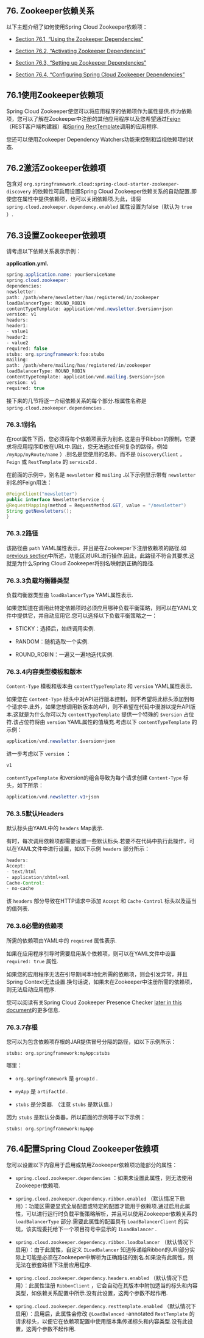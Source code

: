 ## 76. Zookeeper依赖关系

以下主题介绍了如何使用Spring Cloud Zookeeper依赖项：

- [Section 76.1, “Using the Zookeeper Dependencies”](multi_spring-cloud-zookeeper-dependencies.html#spring-cloud-zookeeper-dependencies-using)

- [Section 76.2, “Activating Zookeeper Dependencies”](multi_spring-cloud-zookeeper-dependencies.html#spring-cloud-zookeeper-dependencies-activating)

- [Section 76.3, “Setting up Zookeeper Dependencies”](multi_spring-cloud-zookeeper-dependencies.html#spring-cloud-zookeeper-dependencies-setting-up)

- [Section 76.4, “Configuring Spring Cloud Zookeeper Dependencies”](multi_spring-cloud-zookeeper-dependencies.html#spring-cloud-zookeeper-dependencies-configuring)

## 76.1使用Zookeeper依赖项

Spring Cloud Zookeeper使您可以将应用程序的依赖项作为属性提供.作为依赖项，您可以了解在Zookeeper中注册的其他应用程序以及您希望通过[Feign](https://github.com/spring-cloud/spring-cloud-netflix/blob/master/docs/src/main/asciidoc/spring-cloud-netflix.adoc#spring-cloud-feign)（REST客户端构建器）和[Spring RestTemplate](https://github.com/spring-cloud/spring-cloud-netflix/blob/master/docs/src/main/asciidoc/spring-cloud-netflix.adoc#spring-cloud-ribbon)调用的应用程序.

您还可以使用Zookeeper Dependency Watchers功能来控制和监视依赖项的状态.

## 76.2激活Zookeeper依赖项

包含对 `org.springframework.cloud:spring-cloud-starter-zookeeper-discovery` 的依赖性可启用设置Spring Cloud Zookeeper依赖关系的自动配置.即使您在属性中提供依赖项，也可以关闭依赖项.为此，请将 `spring.cloud.zookeeper.dependency.enabled` 属性设置为false（默认为 `true` ）.

## 76.3设置Zookeeper依赖项

请考虑以下依赖关系表示示例：

**application.yml.** 

```java
spring.application.name: yourServiceName
spring.cloud.zookeeper:
dependencies:
newsletter:
path: /path/where/newsletter/has/registered/in/zookeeper
loadBalancerType: ROUND_ROBIN
contentTypeTemplate: application/vnd.newsletter.$version+json
version: v1
headers:
header1:
- value1
header2:
- value2
required: false
stubs: org.springframework:foo:stubs
mailing:
path: /path/where/mailing/has/registered/in/zookeeper
loadBalancerType: ROUND_ROBIN
contentTypeTemplate: application/vnd.mailing.$version+json
version: v1
required: true
```

接下来的几节将逐一介绍依赖关系的每个部分.根属性名称是 `spring.cloud.zookeeper.dependencies` .

### 76.3.1别名

在root属性下面，您必须将每个依赖项表示为别名.这是由于Ribbon的限制，它要求将应用程序ID放在URL中.因此，您无法通过任何复杂的路径，例如 `/myApp/myRoute/name` ）.别名是您使用的名称，而不是 `DiscoveryClient` ， `Feign` 或 `RestTemplate` 的 `serviceId` .

在前面的示例中，别名是 `newsletter` 和 `mailing` .以下示例显示带有 `newsletter` 别名的Feign用法：

```java
@FeignClient("newsletter")
public interface NewsletterService {
@RequestMapping(method = RequestMethod.GET, value = "/newsletter")
String getNewsletters();
}
```

### 76.3.2路径

该路径由 `path`  YAML属性表示，并且是在Zookeeper下注册依赖项的路径.如[previous section](multi_spring-cloud-zookeeper-dependencies.html#spring-cloud-zookeeper-dependencies-setting-up-aliases)中所述，功能区对URL进行操作.因此，此路径不符合其要求.这就是为什么Spring Cloud Zookeeper将别名映射到正确的路径.

### 76.3.3负载均衡器类型

负载均衡器类型由 `loadBalancerType`  YAML属性表示.

如果您知道在调用此特定依赖项时必须应用哪种负载平衡策略，则可以在YAML文件中提供它，并自动应用它.您可以选择以下负载平衡策略之一：

- STICKY：选择后，始终调用实例.

- RANDOM：随机选取一个实例.

- ROUND_ROBIN：一遍又一遍地迭代实例.

### 76.3.4内容类型模板和版本

`Content-Type` 模板和版本由 `contentTypeTemplate` 和 `version`  YAML属性表示.

如果您在 `Content-Type` 标头中对API进行版本控制，则不希望将此标头添加到每个请求中.此外，如果您想调用新版本的API，则不希望在代码中漫游以提升API版本.这就是为什么你可以为 `contentTypeTemplate` 提供一个特殊的 `$version` 占位符.该占位符将由 `version`  YAML属性的值填充.考虑以下 `contentTypeTemplate` 的示例：

```java
application/vnd.newsletter.$version+json
```

进一步考虑以下 `version` ：

```java
v1
```

`contentTypeTemplate` 和version的组合导致为每个请求创建 `Content-Type` 标头，如下所示：

```java
application/vnd.newsletter.v1+json
```

### 76.3.5默认Headers

默认标头由YAML中的 `headers` Map表示.

有时，每次调用依赖项都需要设置一些默认标头.若要不在代码中执行此操作，可以在YAML文件中进行设置，如以下示例 `headers` 部分所示：

```java
headers:
Accept:
- text/html
- application/xhtml+xml
Cache-Control:
- no-cache
```

该 `headers` 部分导致在HTTP请求中添加 `Accept` 和 `Cache-Control` 标头以及适当的值列表.

### 76.3.6必需的依赖项

所需的依赖项由YAML中的 `required` 属性表示.

如果在应用程序引导时需要启用某个依赖项，则可以在YAML文件中设置 `required: true` 属性.

如果您的应用程序无法在引导期间本地化所需的依赖项，则会引发异常，并且Spring Context无法设置.换句话说，如果未在Zookeeper中注册所需的依赖项，则无法启动应用程序.

您可以阅读有关Spring Cloud Zookeeper Presence Checker [later in this document](multi_spring-cloud-zookeeper-dependency-watcher.html#spring-cloud-zookeeper-dependency-watcher-presence-checker)的更多信息.

### 76.3.7存根

您可以为包含依赖项存根的JAR提供冒号分隔的路径，如以下示例所示：

`stubs: org.springframework:myApp:stubs` 

哪里：

-  `org.springframework` 是 `groupId` .

-  `myApp` 是 `artifactId` .

-  `stubs` 是分类器. （注意 `stubs` 是默认值.）

因为 `stubs` 是默认分类器，所以前面的示例等于以下示例：

`stubs: org.springframework:myApp` 

## 76.4配置Spring Cloud Zookeeper依赖项

您可以设置以下内容用于启用或禁用Zookeeper依赖项功能部分的属性：

-  `spring.cloud.zookeeper.dependencies` ：如果未设置此属性，则无法使用Zookeeper依赖项.

-  `spring.cloud.zookeeper.dependency.ribbon.enabled` （默认情况下启用）：功能区需要显式全局配置或特定的配置才能用于依赖项.通过启用此属性，可以进行运行时负载平衡策略解析，并且可以使用Zookeeper依赖关系的 `loadBalancerType` 部分.需要此属性的配置具有 `LoadBalancerClient` 的实现，该实现委托给下一个项目符号中显示的 `ILoadBalancer` .

-  `spring.cloud.zookeeper.dependency.ribbon.loadbalancer` （默认情况下启用）：由于此属性，自定义 `ILoadBalancer` 知道传递给Ribbon的URI部分实际上可能是必须在Zookeeper中解析为正确路径的别名.如果没有此属性，则无法在嵌套路径下注册应用程序.

-  `spring.cloud.zookeeper.dependency.headers.enabled` （默认情况下启用）：此属性注册 `RibbonClient` ，它会自动在其版本中附加适当的标头和内容类型，如依赖关系配置中所示.没有此设置，这两个参数不起作用.

-  `spring.cloud.zookeeper.dependency.resttemplate.enabled` （默认情况下启用）：启用后，此属性会修改 `@LoadBalanced` -annotated  `RestTemplate` 的请求标头，以便它在依赖项配置中使用版本集传递标头和内容类型.没有此设置，这两个参数不起作用.

